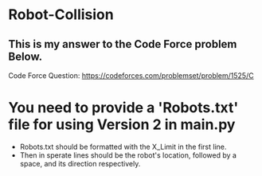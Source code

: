 # Robot-Collision

## This is my answer to the Code Force problem Below.

Code Force Question:
https://codeforces.com/problemset/problem/1525/C


# You need to provide a 'Robots.txt' file for using Version 2 in main.py

- Robots.txt should be formatted with the X_Limit in the first line.
- Then in sperate lines should be the robot's location, followed by a space, and its direction respectively.
